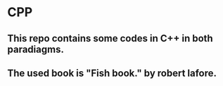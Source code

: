 # CPP
## This repo contains some codes in C++ in both paradiagms.
## The used book is "Fish book." by robert lafore.
